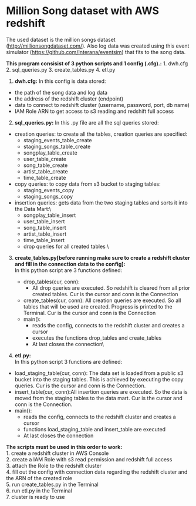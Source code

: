 # Million Song dataset with AWS redshift

The used dataset is the million songs dataset (http://millionsongdataset.com/). Also log data was created using this event simulator (https://github.com/Interana/eventsim) that fits to the song data. 

**This program consisist of 3 python scripts and 1 config (.cfg).:**
    1. dwh.cfg
    2. sql_queries.py
    3. create_tables.py
    4. etl.py 

1. **dwh.cfg:**
In this config is data stored: 
* the path of the song data and log data
* the address of the redshift cluster (endpoint)
* data to connect to redshift cluster (username, password, port, db name)
* IAM Role ARN to get access to s3 reading and redshift full access

2. **sql_queries.py:**
In this .py file are all the sql queries stored: 
* creation queries: to create all the tables, creation queries are specified:
    * staging_events_table_create
    * staging_songs_table_create
    * songplay_table_create
    * user_table_create
    * song_table_create
    * artist_table_create
    * time_table_create
* copy queries: to copy data from s3 bucket to staging tables:
    * staging_events_copy
    * staging_songs_copy
* insertion queries: gets data from the two staging tables and sorts it into the Data Mart:\
    * songplay_table_insert
    * user_table_insert
    * song_table_insert
    * artist_table_insert
    * time_table_insert
    * drop queries for all created tables
\
3. **create_tables.py[before running make sure to create a redshift cluster and fill in the connection data to the config]:**\
In this python script are 3 functions defined:
    * drop_tables(cur, conn): 
        * All drop queries are executed. So redshift is cleared from all prior created tables.
        Cur is the cursor and conn is the Connection
    * create_tables(cur, conn): 
        All creation queries are executed. So all tables that will be used are created. Progress is
        printed to the Terminal. Cur is the cursor and conn is the Connection
    * main(): 
        * reads the config, connects to the redshift cluster and creates a cursor
        * executes the functions drop_tables and create_tables
        * At last closes the connection\
    
4. **etl.py:**\
In this python script 3 functions are defined: 
* load_staging_table(cur, conn): 
    The data set is loaded from a public s3 bucket into the staging tables. This is
    achieved by executing the copy queries. Cur is the cursor and conn is the Connection.
* insert_table(cur, conn):All insertion queries are executed. So the data is moved from the staging tables to the data 
    mart. Cur is the cursor and conn is the Connection.
* main():
    * reads the config, connects to the redshift cluster and creates a cursor
    * functions load_staging_table and insert_table are executed
    * At last closes the connection
 
                                                             
**The scripts must be used in this order to work:** \
    1. create a redshift cluster in AWS Console\
    2. create a IAM Role with s3 read permission and redshift full access\
    3. attach the Role to the redshift cluster\
    4. fill out the config with connection data regarding the redshift cluster and the ARN of the created role\
    5. run create_tables.py in the Terminal\
    6. run etl.py in the Terminal\
    7. cluster is ready to use

                                                        
                                                        
